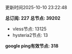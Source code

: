 更新时间2025-10-10 23:22:48

**总订阅: 227**
**总节点: 39202**
- vless节点: 13125
- hysteria2节点: 13

**google ping有效节点: 318**
